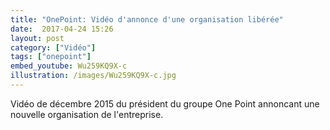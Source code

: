 ```yaml
---
title: "OnePoint: Vidéo d'annonce d'une organisation libérée"
date:  2017-04-24 15:26
layout: post
category: ["Vidéo"]
tags: ["onepoint"]
embed_youtube: Wu259KQ9X-c
illustration: /images/Wu259KQ9X-c.jpg
---
```

Vidéo de décembre 2015 du président du groupe One Point annoncant une nouvelle organisation de l'entreprise.
